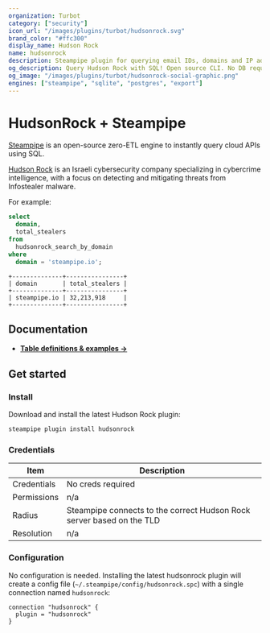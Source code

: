 ```yaml
---
organization: Turbot
category: ["security"]
icon_url: "/images/plugins/turbot/hudsonrock.svg"
brand_color: "#ffc300"
display_name: Hudson Rock
name: hudsonrock
description: Steampipe plugin for querying email IDs, domains and IP addresses from Hudson Rock.
og_description: Query Hudson Rock with SQL! Open source CLI. No DB required.
og_image: "/images/plugins/turbot/hudsonrock-social-graphic.png"
engines: ["steampipe", "sqlite", "postgres", "export"]
---
```


# HudsonRock + Steampipe

[Steampipe](https://steampipe.io) is an open-source zero-ETL engine to instantly query cloud APIs using SQL.

[Hudson Rock](https://www.hudsonrock.com/) is an Israeli cybersecurity company specializing in cybercrime intelligence, with a focus on detecting and mitigating threats from Infostealer malware.

For example:

```sql
select
  domain,
  total_stealers
from
  hudsonrock_search_by_domain
where
  domain = 'steampipe.io';
```

```
+--------------+----------------+
| domain       | total_stealers |
+--------------+----------------+
| steampipe.io | 32,213,918     |
+--------------+----------------+
```

## Documentation

- **[Table definitions & examples →](/plugins/turbot/hudsonrock/tables)**

## Get started

### Install

Download and install the latest Hudson Rock plugin:

```bash
steampipe plugin install hudsonrock
```

### Credentials

| Item | Description |
| - | - |
| Credentials | No creds required |
| Permissions | n/a |
| Radius | Steampipe connects to the correct Hudson Rock server based on the TLD |
| Resolution | n/a |

### Configuration

No configuration is needed. Installing the latest hudsonrock plugin will create a config file (`~/.steampipe/config/hudsonrock.spc`) with a single connection named `hudsonrock`:

```hcl
connection "hudsonrock" {
  plugin = "hudsonrock"
}
```


